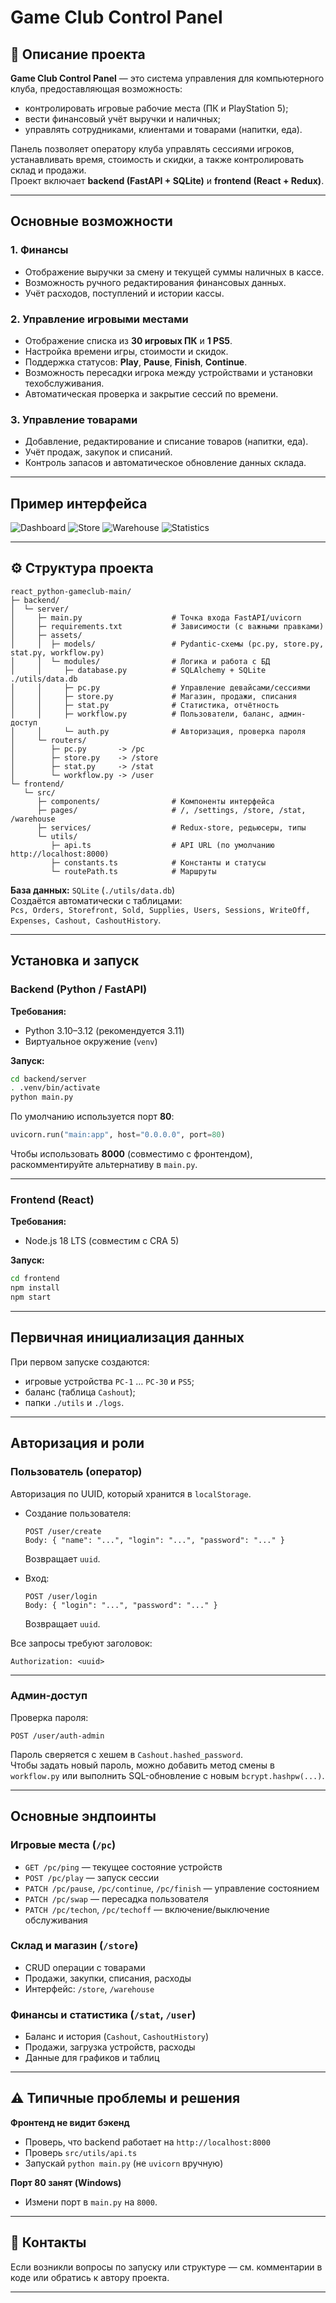 # Game Club Control Panel

## 📌 Описание проекта

**Game Club Control Panel** — это система управления для компьютерного клуба, предоставляющая возможность:
- контролировать игровые рабочие места (ПК и PlayStation 5);
- вести финансовый учёт выручки и наличных;
- управлять сотрудниками, клиентами и товарами (напитки, еда).

Панель позволяет оператору клуба управлять сессиями игроков, устанавливать время, стоимость и скидки, а также контролировать склад и продажи.  
Проект включает **backend (FastAPI + SQLite)** и **frontend (React + Redux)**.

---

## Основные возможности

### 1. Финансы
- Отображение выручки за смену и текущей суммы наличных в кассе.  
- Возможность ручного редактирования финансовых данных.  
- Учёт расходов, поступлений и истории кассы.

### 2. Управление игровыми местами
- Отображение списка из **30 игровых ПК** и **1 PS5**.  
- Настройка времени игры, стоимости и скидок.  
- Поддержка статусов: **Play**, **Pause**, **Finish**, **Continue**.  
- Возможность пересадки игрока между устройствами и установки техобслуживания.  
- Автоматическая проверка и закрытие сессий по времени.

### 3. Управление товарами
- Добавление, редактирование и списание товаров (напитки, еда).  
- Учёт продаж, закупок и списаний.  
- Контроль запасов и автоматическое обновление данных склада.

---

## Пример интерфейса

![Dashboard](https://github.com/user-attachments/assets/29e5bf57-f33c-4f06-b7dd-7269a810faab)
![Store](https://github.com/user-attachments/assets/a9e3376d-2884-45b9-8533-f502d0135db2)
![Warehouse](https://github.com/user-attachments/assets/30ea71c3-329f-43d0-a9e0-093e2d332cc0)
![Statistics](https://github.com/user-attachments/assets/6c18bb5c-88f1-459e-95c7-faa068508afa)

---

## ⚙️ Структура проекта

```
react_python-gameclub-main/
├─ backend/
│  └─ server/
│     ├─ main.py                    # Точка входа FastAPI/uvicorn
│     ├─ requirements.txt           # Зависимости (с важными правками)
│     ├─ assets/
│     │  ├─ models/                 # Pydantic-схемы (pc.py, store.py, stat.py, workflow.py)
│     │  └─ modules/                # Логика и работа с БД
│     │     ├─ database.py          # SQLAlchemy + SQLite ./utils/data.db
│     │     ├─ pc.py                # Управление девайсами/сессиями
│     │     ├─ store.py             # Магазин, продажи, списания
│     │     ├─ stat.py              # Статистика, отчётность
│     │     ├─ workflow.py          # Пользователи, баланс, админ-доступ
│     │     └─ auth.py              # Авторизация, проверка пароля
│     └─ routers/
│        ├─ pc.py       -> /pc
│        ├─ store.py    -> /store
│        ├─ stat.py     -> /stat
│        └─ workflow.py -> /user
└─ frontend/
   └─ src/
      ├─ components/                # Компоненты интерфейса
      ├─ pages/                     # /, /settings, /store, /stat, /warehouse
      ├─ services/                  # Redux-store, редьюсеры, типы
      └─ utils/
         ├─ api.ts                  # API URL (по умолчанию http://localhost:8000)
         ├─ constants.ts            # Константы и статусы
         └─ routePath.ts            # Маршруты
```

**База данных:** `SQLite` (`./utils/data.db`)  
Создаётся автоматически с таблицами:  
`Pcs, Orders, Storefront, Sold, Supplies, Users, Sessions, WriteOff, Expenses, Cashout, CashoutHistory`.

---

## Установка и запуск

### Backend (Python / FastAPI)
**Требования:**
- Python 3.10–3.12 (рекомендуется 3.11)
- Виртуальное окружение (`venv`)

**Запуск:**
```bash
cd backend/server
. .venv/bin/activate
python main.py
```

По умолчанию используется порт **80**:
```python
uvicorn.run("main:app", host="0.0.0.0", port=80)
```

Чтобы использовать **8000** (совместимо с фронтендом), раскомментируйте альтернативу в `main.py`.

---

### Frontend (React)
**Требования:**
- Node.js 18 LTS (совместим с CRA 5)

**Запуск:**
```bash
cd frontend
npm install
npm start
```

---

## Первичная инициализация данных

При первом запуске создаются:
- игровые устройства `PC-1` … `PC-30` и `PS5`;
- баланс (таблица `Cashout`);
- папки `./utils` и `./logs`.

---

## Авторизация и роли

### Пользователь (оператор)
Авторизация по UUID, который хранится в `localStorage`.

- Создание пользователя:
  ```http
  POST /user/create
  Body: { "name": "...", "login": "...", "password": "..." }
  ```
  Возвращает `uuid`.

- Вход:
  ```http
  POST /user/login
  Body: { "login": "...", "password": "..." }
  ```
  Возвращает `uuid`.

Все запросы требуют заголовок:
```
Authorization: <uuid>
```

---

### Админ-доступ
Проверка пароля:
```http
POST /user/auth-admin
```

Пароль сверяется с хешем в `Cashout.hashed_password`.  
Чтобы задать новый пароль, можно добавить метод смены в `workflow.py` или выполнить SQL-обновление с новым `bcrypt.hashpw(...)`.

---

## Основные эндпоинты

### Игровые места (`/pc`)
- `GET /pc/ping` — текущее состояние устройств  
- `POST /pc/play` — запуск сессии  
- `PATCH /pc/pause`, `/pc/continue`, `/pc/finish` — управление состоянием  
- `PATCH /pc/swap` — пересадка пользователя  
- `PATCH /pc/techon`, `/pc/techoff` — включение/выключение обслуживания

### Склад и магазин (`/store`)
- CRUD операции с товарами  
- Продажи, закупки, списания, расходы  
- Интерфейс: `/store`, `/warehouse`

### Финансы и статистика (`/stat`, `/user`)
- Баланс и история (`Cashout`, `CashoutHistory`)  
- Продажи, загрузка устройств, расходы  
- Данные для графиков и таблиц

---

## ⚠️ Типичные проблемы и решения

**Фронтенд не видит бэкенд**
- Проверь, что backend работает на `http://localhost:8000`
- Проверь `src/utils/api.ts`
- Запускай `python main.py` (не `uvicorn` вручную)

**Порт 80 занят (Windows)**
- Измени порт в `main.py` на `8000`.

---

## 🧾 Контакты
Если возникли вопросы по запуску или структуре — см. комментарии в коде или обратись к автору проекта.

---

